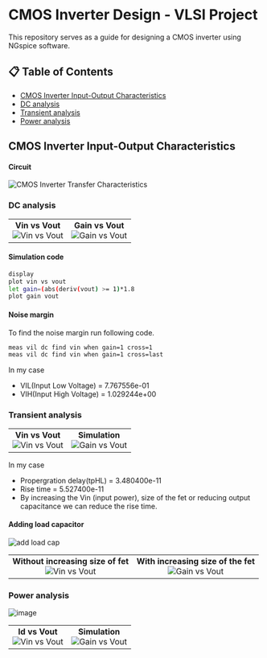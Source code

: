 # CMOS Inverter Design - VLSI Project

This repository serves as a guide for designing a CMOS inverter using NGspice software.

## 📋 Table of Contents
- [CMOS Inverter Input-Output Characteristics](#vinvsvut)
- [DC analysis](#dcanalyis)
- [Transient analysis](#transientanalysis)
- [Power analysis](#poweranalysis)

## CMOS Inverter Input-Output Characteristics
#### Circuit
![CMOS Inverter Transfer Characteristics](https://github.com/maduwanthasl/Cmos-inverter-design-VLSI-project/blob/main/second_test/inv_vtc.png?raw=true)
### DC analysis

<table>
  <tr>
    <td align="center">
      <strong>Vin vs Vout</strong><br>
      <img src="https://github.com/maduwanthasl/Cmos-inverter-design-VLSI-project/blob/main/second_test/Vin%20vs%20vout.png?raw=true" alt="Vin vs Vout" style="max-width:100%;">
    </td>
    <td align="center">
      <strong>Gain vs Vout</strong><br>
      <img src="https://github.com/maduwanthasl/Cmos-inverter-design-VLSI-project/blob/main/second_test/gain%20vs%20vout.png?raw=true" alt="Gain vs Vout" style="max-width:100%;">
    </td>
  </tr>
</table>

#### Simulation code
```sh
display
plot vin vs vout
let gain=(abs(deriv(vout) >= 1)*1.8
plot gain vout
```
#### Noise margin
To find the noise margin run following code.
```sh
meas vil dc find vin when gain=1 cross=1
meas vil dc find vin when gain=1 cross=last
```
In my case

- VIL(Input Low Voltage) = 7.767556e-01
- VIH(Input High Voltage) = 1.029244e+00

### Transient analysis

<table>
  <tr>
    <td align="center">
      <strong>Vin vs Vout</strong><br>
      <img src="https://github.com/maduwanthasl/Cmos-inverter-design-VLSI-project/blob/main/second_test/Vin%20vs%20Vout%20-%20tran.png?raw=true" alt="Vin vs Vout" style="max-width:100%;">
    </td>
    <td align="center">
      <strong>Simulation</strong><br>
      <img src="https://github.com/maduwanthasl/Cmos-inverter-design-VLSI-project/blob/main/second_test/Propergration%20delay%20cal-%20simulation.png?raw=true" alt="Gain vs Vout" style="max-width:100%;">
    </td>
  </tr>
</table>

In my case

- Propergration delay(tpHL) = 3.480400e-11
- Rise time = 5.527400e-11
- By increasing the Vin (input power), size of the fet or reducing output capacitance we can reduce the rise time.

#### Adding load capacitor
![add load cap](https://github.com/maduwanthasl/Cmos-inverter-design-VLSI-project/assets/107339150/bc479ee5-e182-4da4-88b6-8cc41bdb4148)

<table>
  <tr>
    <td align="center">
      <strong>Without increasing size of fet</strong><br>
      <img src="https://github.com/maduwanthasl/Cmos-inverter-design-VLSI-project/assets/107339150/9195e22c-e87d-428c-9fb0-76fbbbb1d508" alt="Vin vs Vout" style="max-width:100%;">
    </td>
    <td align="center">
      <strong>With increasing size of the fet</strong><br>
      <img src="https://github.com/maduwanthasl/Cmos-inverter-design-VLSI-project/assets/107339150/d097becb-6598-4491-9bd3-0cb2d4c8b5b6" alt="Gain vs Vout" style="max-width:100%;">
    </td>
  </tr>
</table>

### Power analysis
![image](https://github.com/maduwanthasl/Cmos-inverter-design-VLSI-project/assets/107339150/ad37a358-25f5-434b-970a-963e730df7fb)

<table>
  <tr>
    <td align="center">
      <strong>Id vs Vout</strong><br>
      <img src="https://github.com/maduwanthasl/Cmos-inverter-design-VLSI-project/assets/107339150/fd5bd570-7505-4a21-8e86-464cd01c7259" alt="Vin vs Vout" style="max-width:100%;">
    </td>
    <td align="center">
      <strong>Simulation</strong><br>
      <img src="https://github.com/maduwanthasl/Cmos-inverter-design-VLSI-project/blob/main/second_test/Propergration%20delay%20cal-%20simulation.png?raw=true" alt="Gain vs Vout" style="max-width:100%;">
    </td>
  </tr>
</table>



